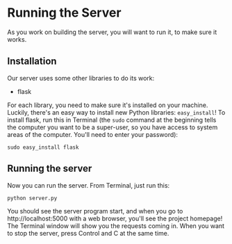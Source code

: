 Running the Server
==================

As you work on building the server, you will want to run it, to make sure it works. 


Installation
------------

Our server uses some other libraries to do its work:

- flask

For each library, you need to make sure it's installed on your machine. Luckily, there's
an easy way to install new Python libraries: `easy_install`! To install flask, run this
in Terminal (the `sudo` command at the beginning tells the computer you want to be a 
super-user, so you have access to system areas of the computer. You'll need to enter your
password):

    sudo easy_install flask
    
Running the server
------------------

Now you can run the server. From Terminal, just run this:

    python server.py
    
You should see the server program start, and when you go to http://localhost:5000 with 
a web browser, you'll see the project homepage! The Terminal window will show you the
requests coming in. When you want to stop the server, press Control and C at the same time.


